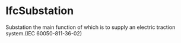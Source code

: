 IfcSubstation
=============
Substation the main function of which is to supply an electric traction
system.(IEC 60050-811-36-02)


